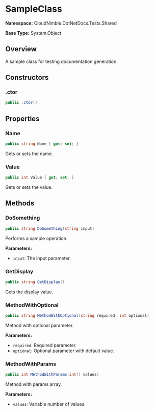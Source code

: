 # SampleClass

**Namespace:** CloudNimble.DotNetDocs.Tests.Shared

**Base Type:** System.Object

## Overview

A sample class for testing documentation generation.

## Constructors

### .ctor

```csharp
public .ctor()
```

## Properties

### Name

```csharp
public string Name { get; set; }
```

Gets or sets the name.

### Value

```csharp
public int Value { get; set; }
```

Gets or sets the value.

## Methods

### DoSomething

```csharp
public string DoSomething(string input)
```

Performs a sample operation.

**Parameters:**

- `input`: The input parameter.

### GetDisplay

```csharp
public string GetDisplay()
```

Gets the display value.

### MethodWithOptional

```csharp
public string MethodWithOptional(string required, int optional)
```

Method with optional parameter.

**Parameters:**

- `required`: Required parameter.
- `optional`: Optional parameter with default value.

### MethodWithParams

```csharp
public int MethodWithParams(int[] values)
```

Method with params array.

**Parameters:**

- `values`: Variable number of values.

